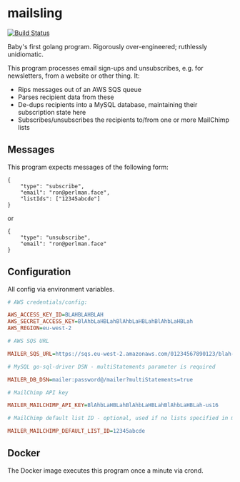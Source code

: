 # mailsling

[![Build Status](https://travis-ci.org/hdpe/mailsling.svg?branch=master)](https://travis-ci.org/hdpe/mailsling)

Baby's first golang program. Rigorously over-engineered; ruthlessly unidiomatic.

This program processes email sign-ups and unsubscribes, e.g. for newsletters, from a website or other thing. It:

* Rips messages out of an AWS SQS queue
* Parses recipient data from these
* De-dups recipients into a MySQL database, maintaining their subscription state here
* Subscribes/unsubscribes the recipients to/from one or more MailChimp lists

## Messages

This program expects messages of the following form:

```
{
    "type": "subscribe",
    "email": "ron@perlman.face",
    "listIds": ["12345abcde"]
}
```

or

```
{
    "type": "unsubscribe",
    "email": "ron@perlman.face"
}
```

## Configuration

All config via environment variables.

```ini
# AWS credentials/config:

AWS_ACCESS_KEY_ID=BLAHBLAHBLAH
AWS_SECRET_ACCESS_KEY=BlAhbLaHBLahBlAhbLaHBLahBlAhbLaHBLah
AWS_REGION=eu-west-2

# AWS SQS URL

MAILER_SQS_URL=https://sqs.eu-west-2.amazonaws.com/01234567890123/blah-queue

# MySQL go-sql-driver DSN - multiStatements parameter is required

MAILER_DB_DSN=mailer:password@/mailer?multiStatements=true

# MailChimp API key

MAILER_MAILCHIMP_API_KEY=BlAhbLaHBLahBlAhbLaHBLahBlAhbLaHBLah-us16

# MailChimp default list ID - optional, used if no lists specified in message

MAILER_MAILCHIMP_DEFAULT_LIST_ID=12345abcde

```

## Docker

The Docker image executes this program once a minute via crond.
